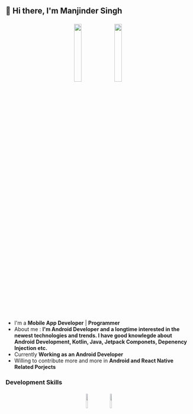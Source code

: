 
## 👋 Hi there, I'm Manjinder Singh 

<p align="center">
<img width="20%" src="https://img.icons8.com/fluency/400/000000/android-tv.png"/>
<img width="20%" style="padding:5px" src="https://img.icons8.com/fluency/400/000000/android.png"/>
</p>


- I'm a **Mobile App Developer** | **Programmer** 
- About me : **I'm Android Developer and a longtime interested in the newest technologies and trends. I have good knowlegde about Android Development, Kotlin, Java,   Jetpack Componets, Depenency Injection etc.** 
- Currently **Working as an Android Developer**
- Willing to contribute more and more in **Android and React Native Related Porjects**


### Development Skills

<p align="center">
	<img width="10%" style="padding:5px" src="https://img.icons8.com/color/144/000000/java-coffee-cup-logo.png"/>
	<img width="10%" style="padding:5px" src="https://img.icons8.com/color/96/000000/kotlin.png"/>
</p>

<!-- #### Profile views counter
![Visitor Count](https://profile-counter.glitch.me/{manjhi}/count.svg) -->
